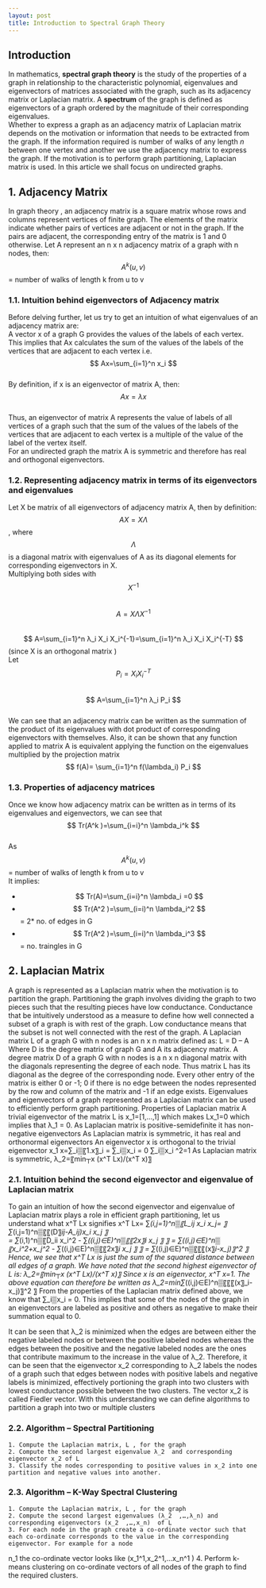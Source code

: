 ```yaml
---
layout: post
title: Introduction to Spectral Graph Theory
---
```

## Introduction  
In mathematics, **spectral graph theory** is the study of the properties of a graph in relationship to the characteristic polynomial, eigenvalues and eigenvectors of matrices associated with the graph, such as its adjacency matrix or Laplacian matrix.  A **spectrum** of the graph is defined as eigenvectors of a graph ordered by the magnitude of their corresponding eigenvalues.  
Whether to express a graph as an adjacency matrix of Laplacian matrix depends on the motivation or information that needs to be extracted from the graph. If the information required is number of walks of any length _n_ between one vertex and another we use the adjacency matrix to express the graph. If the motivation is to perform graph partitioning, Laplacian matrix is used. In this article we shall focus on undirected graphs.

## 1. Adjacency Matrix  
In graph theory , an adjacency matrix is a square matrix whose rows and columns represent vertices of finite graph. The elements of the matrix indicate whether pairs of vertices are adjacent or not in the graph. If the pairs are adjacent, the corresponding entry of the matrix is 1 and 0 otherwise. 
Let A represent an n x n adjacency matrix  of a graph with n nodes, then:  
$$ A^k (u,v) $$ = number of walks of length k from u to v  
### 1.1. Intuition behind eigenvectors of Adjacency matrix
Before delving further, let us try to get an intuition of what eigenvalues of an adjacency matrix are:   
A vector x of a graph G provides the values of the labels of each vertex. This implies that Ax calculates the sum of the values of the labels of the vertices that are adjacent to each vertex i.e. $$ Ax=\sum_{i=1}^n x_i $$  
By definition, if x is an eigenvector of matrix A, then:  
$$ Ax=λx $$    
Thus, an eigenvector of matrix A represents the value of labels of all vertices of a graph such that the sum of the values of the labels of the vertices that are adjacent to each vertex is a multiple of the value of the label of the vertex itself.  
For an undirected graph the matrix A is symmetric and therefore has real and orthogonal eigenvectors.   
### 1.2. Representing adjacency matrix in terms of its eigenvectors and eigenvalues
Let X be matrix of all eigenvectors of adjacency matrix A, then by definition:    
$$ AX=X\Lambda $$, where $$ \Lambda $$ is a diagonal matrix with eigenvalues of A as its diagonal elements for corresponding eigenvectors in X.    
Multiplying both sides with  $$ X^{-1} $$      
$$ A=X\Lambda X^{-1} $$    
$$ A=\sum_{i=1}^n λ_i  X_i X_i^{-1}=\sum_{i=1}^n λ_i  X_i X_i^{-T} $$ (since X is an orthogonal matrix )      
Let $$ P_i=X_i X_i^{-T} $$      
$$ A=\sum_{i=1}^n λ_i  P_i $$          
We can see that an adjacency matrix can be written as the summation of the product of its eigenvalues with dot product of corresponding eigenvectors with themselves.
Also, it can be shown that any function applied to matrix A is equivalent applying the function on the eigenvalues multiplied by the projection matrix    
$$ f(A)= \sum_{i=1}^n f(\lambda_i) P_i $$    
### 1.3. Properties of adjacency matrices 
Once we know how adjacency matrix can be written as in terms of its eigenvalues and eigenvectors, we can see that      
$$ Tr(A^k )=\sum_{i=i}^n \lambda_i^k $$    
As $$ A^k (u,v) $$ = number of walks of length k from u to v  
It implies:  
- $$ Tr(A)=\sum_{i=i}^n \lambda_i =0 $$    
- $$ Tr(A^2 )=\sum_(i=i)^n \lambda_i^2 $$ = 2*  no. of edges in G   
- $$ Tr(A^2 )=\sum_(i=i)^n \lambda_i^3 $$ = no. traingles in G    

## 2. Laplacian Matrix  
A graph is represented as a Laplacian matrix when the motivation is to partition the graph. Partitioning the graph involves dividing the graph to two pieces such that the resulting pieces have low conductance. Conductance that be intuitively understood as a measure to define how well connected a subset of a graph is with rest of the graph. Low conductance means that the subset is not well connected with the rest of the graph.
A Laplacian matrix L of a graph G with n nodes is an n x n matrix defined as:
L = D – A
Where D is the degree matrix of graph G and A its adjacency matrix.
A degree matrix D of a graph G with n nodes is a n x n diagonal matrix with the diagonals representing the degree of each node. Thus matrix L has its diagonal as the degree of the corresponding node. Every other entry of the matrix is either 0 or -1; 0 if there is no edge between the nodes represented by the row and column of the matrix and -1 if an edge exists.
Eigenvalues and eigenvectors of a graph represented as a Laplacian matrix can be used to efficiently perform graph partitioning. 
Properties of Laplacian matrix
	A trivial eigenvector of the matrix L is x_1=[1,…,1] which makes Lx_1=0 which implies that λ_1 = 0.
	As Laplacian matrix is positive-semidefinite it  has non-negative eigenvectors
	As Laplacian matrix is symmetric, it has real and orthonormal eigenvectors
	An eigenvector x is orthogonal to the trivial eigenvector x_1 x=∑_i▒〖1.x〗_i = ∑_i▒x_i = 0
	∑_i▒x_i ^2=1
	As Laplacian matrix is symmetric, λ_2=〖min┬x  (x^T Lx)/(x^T x)〗⁡ 

### 2.1. Intuition behind the second eigenvector and eigenvalue of Laplacian matrix  
To gain an intuition of how the second eigenvector and eigenvalue of Laplacian matrix plays a role in efficient graph partitioning, let us understand what x^T Lx signifies
x^T Lx= ∑_(i,j=1)^n▒〖L_ij x_i x_j= 〗  ∑_(i,j=1)^n▒〖〖(D〗_ij-A_ij)x_i x_j  〗  
= ∑_(i,1)^n▒〖D_ii x_i^2  - ∑_((i,j)∈E)^n▒〖〖2x〗_i x_j   〗  〗
= ∑_((i,j)∈E)^n▒〖x_i^2+x_j^2  - ∑_((i,j)∈E)^n▒〖〖2x〗_i x_j   〗  〗
= ∑_((i,j)∈E)^n▒〖〖〖(x〗_i-x_j)〗^2     〗
Hence, we see that x^T Lx is just the sum of the squared distance between all edges of a graph.
We have noted that the second highest eigenvector of L is:
λ_2=〖min┬x  (x^T Lx)/(x^T x)〗⁡ 
Since x is an eigenvector, x^T x=1. The above equation can therefore be written as 
λ_2=min⁡∑_((i,j)∈E)^n▒〖〖〖(x〗_i-x_j)〗^2     〗
From the properties of the Laplacian matrix defined above, we know that ∑_i▒x_i = 0. This implies that some of the nodes of the graph in an eigenvectors are labeled as positive and others as negative to make their summation equal to 0. 








It can be seen that λ_2 is minimized when the edges are between either the negative labeled nodes or between the positive labeled nodes whereas the edges between the positive and the negative labeled nodes are the ones that contribute maximum to the increase in the value of λ_2. Therefore, it can be seen that the eigenvector x_2  corresponding to λ_2 labels the nodes of a graph such that edges between nodes with positive labels and negative labels is minimized, effectively portioning  the graph into two clusters with lowest conductance possible between the two clusters.  The vector x_2   is called Fiedler vector.
With this understanding we can define algorithms to partition a graph into two or multiple clusters  
### 2.2. Algorithm – Spectral Partitioning  
	1. Compute the Laplacian matrix, L , for the graph
	2. Compute the second largest eigenvalue λ_2  and corresponding eigenvector x_2 of L
	3. Classify the nodes corresponding to positive values in x_2 into one partition and negative values into another.
### 2.3. Algorithm – K-Way Spectral Clustering    
	1. Compute the Laplacian matrix, L , for the graph  
	2. Compute the second largest eigenvalues (λ_2  ,…,λ_n) and corresponding eigenvectors (x_2  ,…,x_n)  of L  
	3. For each node in the graph create a co-ordinate vector such that each co-ordinate corresponds to the value in the corresponding eigenvector. For example for a node 
n_1 the co-ordinate vector looks like  (x_1^1,x_2^1,…x_n^1 )
	4. Perform k-means clustering on co-ordinate vectors of all nodes of the graph to find the required clusters.

